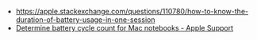 - https://apple.stackexchange.com/questions/110780/how-to-know-the-duration-of-battery-usage-in-one-session
- [Determine battery cycle count for Mac notebooks - Apple Support](https://support.apple.com/en-us/HT201585)
